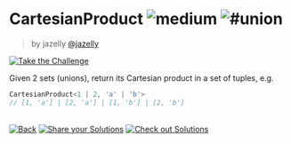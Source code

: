 <!--info-header-start--><h1>CartesianProduct <img src="https://img.shields.io/badge/-medium-d9901a" alt="medium"/> <img src="https://img.shields.io/badge/-%23union-999" alt="#union"/></h1><blockquote><p>by jazelly <a href="https://github.com/jazelly" target="_blank">@jazelly</a></p></blockquote><p><a href="https://tsch.js.org/27862/play" target="_blank"><img src="https://img.shields.io/badge/-Take%20the%20Challenge-3178c6?logo=typescript&logoColor=white" alt="Take the Challenge"/></a> </p><!--info-header-end-->

Given 2 sets (unions), return its Cartesian product in a set of tuples, e.g.
```ts
CartesianProduct<1 | 2, 'a' | 'b'> 
// [1, 'a'] | [2, 'a'] | [1, 'b'] | [2, 'b']
```


<!--info-footer-start--><br><a href="../../README.md" target="_blank"><img src="https://img.shields.io/badge/-Back-grey" alt="Back"/></a> <a href="https://tsch.js.org/27862/answer" target="_blank"><img src="https://img.shields.io/badge/-Share%20your%20Solutions-teal" alt="Share your Solutions"/></a> <a href="https://tsch.js.org/27862/solutions" target="_blank"><img src="https://img.shields.io/badge/-Check%20out%20Solutions-de5a77?logo=awesome-lists&logoColor=white" alt="Check out Solutions"/></a> <!--info-footer-end-->